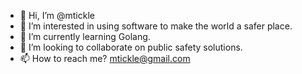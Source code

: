 - 👋 Hi, I’m @mtickle
- 👀 I’m interested in using software to make the world a safer place.
- 🌱 I’m currently learning Golang.
- 💞️ I’m looking to collaborate on public safety solutions.
- 📫 How to reach me? mtickle@gmail.com

<!---
mtickle/mtickle is a ✨ special ✨ repository because its `README.md` (this file) appears on your GitHub profile.
You can click the Preview link to take a look at your changes.
--->
